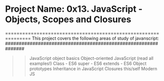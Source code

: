 # Project Name: 0x13. JavaScript - Objects, Scopes and Closures
===============================================================
This project covers the following areas of study of javanscript:
###############################################################

>>JavaScript object basics
>>Object-oriented JavaScript (read all examples!)
>>Class - ES6
>>super - ES6
>>extends - ES6
>>Object prototypes
>>Inheritance in JavaScript
>>Closures
>>this/self
>>Modern JS
